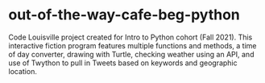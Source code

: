 # out-of-the-way-cafe-beg-python
Code Louisville project created for Intro to Python cohort (Fall 2021). This interactive fiction program features multiple functions and methods, a time of day converter, drawing with Turtle, checking weather using an API, and use of Twython to pull in Tweets based on keywords and geographic location.
